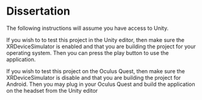 # Dissertation

The following instructions will assume you have access to Unity.

If you wish to to test this project in the Unity editor, then make sure the XRDeviceSimulator is enabled and that you are building the project for your operating system.
Then you can press the play button to use the application.


If you wish to test this project on the Oculus Quest, then make sure the XRDeviceSimulator is disable and that you are building the project for Android. 
Then you may plug in your Oculus Quest and build the application on the headset from the Unity editor
